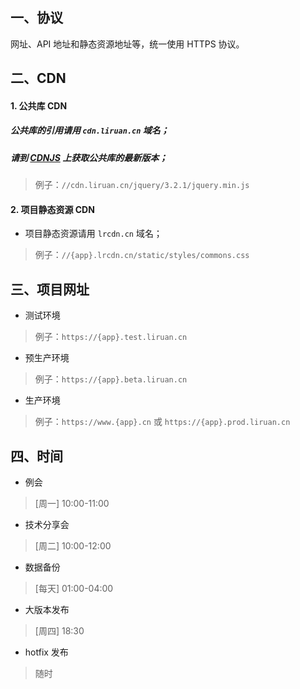 ## 一、协议
网址、API 地址和静态资源地址等，统一使用 HTTPS 协议。

## 二、CDN
#### 1. 公共库 CDN
##### 公共库的引用请用 `cdn.liruan.cn` 域名；
##### 请到 [CDNJS](https://cdnjs.com/) 上获取公共库的最新版本；
> 例子：`//cdn.liruan.cn/jquery/3.2.1/jquery.min.js`

#### 2. 项目静态资源 CDN
- 项目静态资源请用 `lrcdn.cn` 域名；
> 例子：`//{app}.lrcdn.cn/static/styles/commons.css`

## 三、项目网址
- 测试环境
> 例子：`https://{app}.test.liruan.cn`
- 预生产环境
> 例子：`https://{app}.beta.liruan.cn`
- 生产环境
> 例子：`https://www.{app}.cn` 或 `https://{app}.prod.liruan.cn`

## 四、时间
- 例会
> [周一]  10:00-11:00
- 技术分享会
> [周二]  10:00-12:00
- 数据备份
> [每天]  01:00-04:00
- 大版本发布
> [周四]  18:30
- hotfix 发布
> 随时
